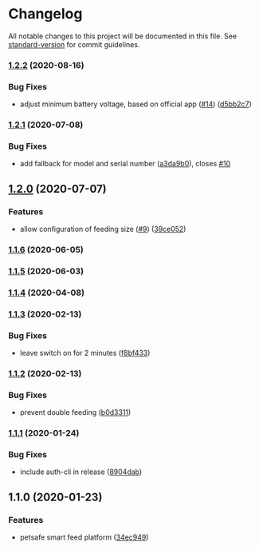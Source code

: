 # Changelog

All notable changes to this project will be documented in this file. See [standard-version](https://github.com/conventional-changelog/standard-version) for commit guidelines.

### [1.2.2](https://github.com/dgreif/homebridge-petsafe-smart-feed/compare/v1.2.1...v1.2.2) (2020-08-16)


### Bug Fixes

* adjust minimum battery voltage, based on official app ([#14](https://github.com/dgreif/homebridge-petsafe-smart-feed/issues/14)) ([d5bb2c7](https://github.com/dgreif/homebridge-petsafe-smart-feed/commit/d5bb2c721df388da2617b94941ab97063641bf74))

### [1.2.1](https://github.com/dgreif/homebridge-petsafe-smart-feed/compare/v1.2.0...v1.2.1) (2020-07-08)


### Bug Fixes

* add fallback for model and serial number ([a3da9b0](https://github.com/dgreif/homebridge-petsafe-smart-feed/commit/a3da9b0ca88576ae81f90d1520e858bae9da6629)), closes [#10](https://github.com/dgreif/homebridge-petsafe-smart-feed/issues/10)

## [1.2.0](https://github.com/dgreif/homebridge-petsafe-smart-feed/compare/v1.1.6...v1.2.0) (2020-07-07)


### Features

* allow configuration of feeding size ([#9](https://github.com/dgreif/homebridge-petsafe-smart-feed/issues/9)) ([39ce052](https://github.com/dgreif/homebridge-petsafe-smart-feed/commit/39ce0523f76e394182d5f9786be653715473d9c6))

### [1.1.6](https://github.com/dgreif/homebridge-petsafe-smart-feed/compare/v1.1.5...v1.1.6) (2020-06-05)

### [1.1.5](https://github.com/dgreif/homebridge-petsafe-smart-feed/compare/v1.1.4...v1.1.5) (2020-06-03)

### [1.1.4](https://github.com/dgreif/homebridge-petsafe-smart-feed/compare/v1.1.3...v1.1.4) (2020-04-08)

### [1.1.3](https://github.com/dgreif/homebridge-petsafe-smart-feed/compare/v1.1.2...v1.1.3) (2020-02-13)


### Bug Fixes

* leave switch on for 2 minutes ([f8bf433](https://github.com/dgreif/homebridge-petsafe-smart-feed/commit/f8bf4337a4d83b055fcc1080460ed244e2aa080f))

### [1.1.2](https://github.com/dgreif/homebridge-petsafe-smart-feed/compare/v1.1.1...v1.1.2) (2020-02-13)


### Bug Fixes

* prevent double feeding ([b0d3311](https://github.com/dgreif/homebridge-petsafe-smart-feed/commit/b0d331137d5bd5b5ba0e3832a639ff8d582ace92))

### [1.1.1](https://github.com/dgreif/homebridge-petsafe-smart-feed/compare/v1.1.0...v1.1.1) (2020-01-24)


### Bug Fixes

* include auth-cli in release ([8904dab](https://github.com/dgreif/homebridge-petsafe-smart-feed/commit/8904dab16c154895ac10727bd0f1059a9d054e0a))

## 1.1.0 (2020-01-23)


### Features

* petsafe smart feed platform ([34ec949](https://github.com/dgreif/homebridge-petsafe-smart-feed/commit/34ec94932443ec67c3a0e2aa73afc323447f0d69))

